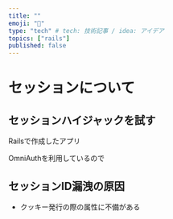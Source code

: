 ```yaml
---
title: ""
emoji: "🍪"
type: "tech" # tech: 技術記事 / idea: アイデア
topics: ["rails"]
published: false
---
```


# セッションについて

## セッションハイジャックを試す

Railsで作成したアプリ

OmniAuthを利用しているので

## セッションID漏洩の原因

- クッキー発行の際の属性に不備がある
